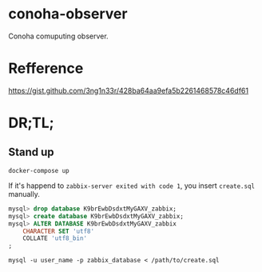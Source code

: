 # conoha-observer
Conoha comuputing observer.

# Refference
https://gist.github.com/3ng1n33r/428ba64aa9efa5b2261468578c46df61

# DR;TL;
## Stand up
```
docker-compose up
```

If it's happend to `zabbix-server exited with code 1`, you insert `create.sql` manually.
```sql
mysql> drop database K9brEwbDsdxtMyGAXV_zabbix;
mysql> create database K9brEwbDsdxtMyGAXV_zabbix;
mysql> ALTER DATABASE K9brEwbDsdxtMyGAXV_zabbix
    CHARACTER SET 'utf8'
    COLLATE 'utf8_bin'
;
```

```
mysql -u user_name -p zabbix_database < /path/to/create.sql
```